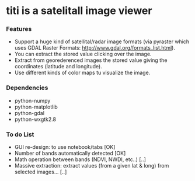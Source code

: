 titi is a satelitall image viewer
====



### Features

* Support a huge kind of satellital/radar image formats (via pyraster which uses GDAL Raster Formats: http://www.gdal.org/formats_list.html).
* You can extract the stored value clicking over the image.
* Extract from georederenced images the stored value giving the coordinates (latitude and longitude).
* Use different kinds of color maps tu visualize the image.

### Dependencies
* python-numpy
* python-matplotlib 
* python-gdal
* python-wxgtk2.8

### To do List
* GUI re-design: to use notebook/tabs			[OK]
* Number of bands automatically detected		[OK]
* Math operation between bands (NDVI, NWDI, etc..)	[..]
* Massive extraction: extract values (from a given lat & long) from selected images... [..]

